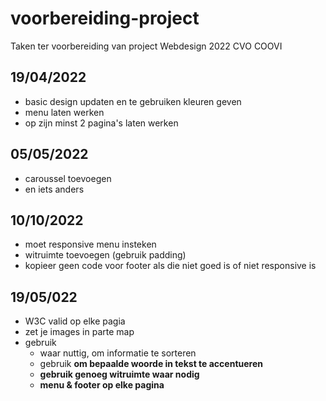 # voorbereiding-project
Taken ter voorbereiding van project Webdesign 2022 CVO COOVI

## 19/04/2022
- basic design updaten en te gebruiken kleuren geven
- menu laten werken
- op zijn minst 2 pagina's laten werken

## 05/05/2022
- caroussel toevoegen
- en iets anders

## 10/10/2022
- moet responsive menu insteken
- witruimte toevoegen (gebruik padding)
- kopieer geen code voor footer als die niet goed is of niet responsive is

## 19/05/022
- W3C valid op elke pagia
- zet je images in parte map
- gebruik <ul> <li> waar nuttig, om informatie te sorteren
- gebruik <B> om bepaalde woorde in tekst te accentueren
- gebruik genoeg witruimte waar nodig
- menu & footer op elke pagina